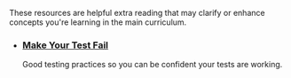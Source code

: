 These resources are helpful extra reading that may clarify or enhance concepts you're learning in the main curriculum.

- ### [Make Your Test Fail](https://kentcdodds.com/blog/make-your-test-fail)
  Good testing practices so you can be confident your tests are working.

